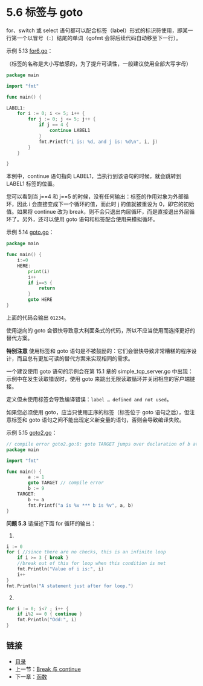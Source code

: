 # 5.6 标签与 goto

for、switch 或 select 语句都可以配合标签（label）形式的标识符使用，即某一行第一个以冒号（`:`）结尾的单词（gofmt 会将后续代码自动移至下一行）。

示例 5.13 [for6.go](../examples/chapter_5/for6.go)：

（标签的名称是大小写敏感的，为了提升可读性，一般建议使用全部大写字母）

```go
package main

import "fmt"

func main() {

LABEL1:
	for i := 0; i <= 5; i++ {
		for j := 0; j <= 5; j++ {
			if j == 4 {
				continue LABEL1
			}
			fmt.Printf("i is: %d, and j is: %d\n", i, j)
		}
	}

}
```

本例中，continue 语句指向 LABEL1，当执行到该语句的时候，就会跳转到 LABEL1 标签的位置。

您可以看到当 j==4 和 j==5 的时候，没有任何输出：标签的作用对象为外部循环，因此 i 会直接变成下一个循环的值，而此时 j 的值就被重设为 0，即它的初始值。如果将 continue 改为 break，则不会只退出内层循环，而是直接退出外层循环了。另外，还可以使用 goto 语句和标签配合使用来模拟循环。

示例 5.14 [goto.go](../examples/chapter_5/goto.go)：

```go
package main

func main() {
	i:=0
	HERE:
		print(i)
		i++
		if i==5 {
			return
		}
		goto HERE
}
```

上面的代码会输出 `01234`。

使用逆向的 goto 会很快导致意大利面条式的代码，所以不应当使用而选择更好的替代方案。

**特别注意** 使用标签和 goto 语句是不被鼓励的：它们会很快导致非常糟糕的程序设计，而且总有更加可读的替代方案来实现相同的需求。

一个建议使用 goto 语句的示例会在第 15.1 章的 simple_tcp_server.go 中出现：示例中在发生读取错误时，使用 goto 来跳出无限读取循环并关闭相应的客户端链接。

定义但未使用标签会导致编译错误：`label … defined and not used`。

如果您必须使用 goto，应当只使用正序的标签（标签位于 goto 语句之后），但注意标签和 goto 语句之间不能出现定义新变量的语句，否则会导致编译失败。

示例 5.15 [goto2.go](examples/chapter_5/got2o.go)：

```go
// compile error goto2.go:8: goto TARGET jumps over declaration of b at goto2.go:8
package main

import "fmt"

func main() {
		a := 1
		goto TARGET // compile error
		b := 9
	TARGET:  
		b += a
		fmt.Printf("a is %v *** b is %v", a, b)
}
```

**问题 5.3** 请描述下面 for 循环的输出：

1.

```go
i := 0
for { //since there are no checks, this is an infinite loop
	if i >= 3 { break }
	//break out of this for loop when this condition is met
	fmt.Println("Value of i is:", i)
	i++
}
fmt.Println("A statement just after for loop.")
```

2.

```go
for i := 0; i<7 ; i++ {
	if i%2 == 0 { continue }
	fmt.Println("Odd:", i)
}
```

## 链接

- [目录](../directory.md)
- 上一节：[Break 与 continue](05.5.md)
- 下一章：[函数](../06/06.0.md)
